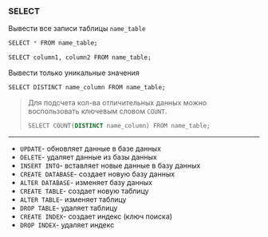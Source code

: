 
### SELECT

Вывести все записи таблицы `name_table`

```sql
SELECT * FROM name_table;

SELECT column1, column2 FROM name_table;
```

Вывести только уникальные значения

```sql
SELECT DISTINCT name_column FROM name_table;
```

> Для подсчета кол-ва отличительных данных можно воспользовать ключевым словом `COUNT`.
> ```sql
> SELECT COUNT(DISTINCT name_column) FROM name_table;
> ```


--- 

- `UPDATE`- обновляет данные в базе данных
- `DELETE`- удаляет данные из базы данных
- `INSERT INTO`- вставляет новые данные в базу данных
- `CREATE DATABASE`- создает новую базу данных
- `ALTER DATABASE`- изменяет базу данных
- `CREATE TABLE`- создает новую таблицу
- `ALTER TABLE`- изменяет таблицу
- `DROP TABLE`- удаляет таблицу
- `CREATE INDEX`- создает индекс (ключ поиска)
- `DROP INDEX`- удаляет индекс